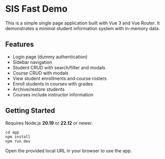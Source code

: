 # SIS Fast Demo

This is a simple single page application built with Vue 3 and Vue Router. It demonstrates a minimal student information system with in-memory data.

## Features
- Login page (dummy authentication)
- Sidebar navigation
- Student CRUD with search/filter and modals
- Course CRUD with modals
- View student enrollments and course rosters
- Enroll students in courses with grades
- Archive/restore students
- Courses include instructor information

## Getting Started
Requires Node.js **20.19** or **22.12** or newer.
```
cd app
npm install
npm run dev
```

Open the provided local URL in your browser to use the app.

